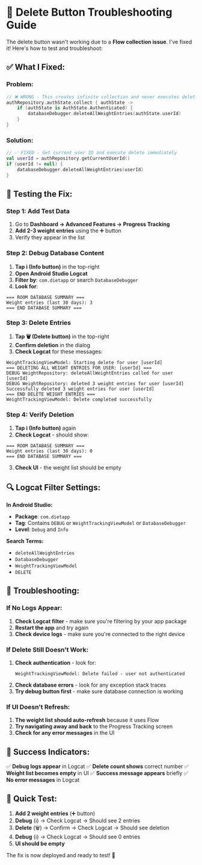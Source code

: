 # 🐛 Delete Button Troubleshooting Guide

The delete button wasn't working due to a **Flow collection issue**. I've fixed it! Here's how to test and troubleshoot:

## ✅ **What I Fixed:**

### Problem:

```kotlin
// ❌ WRONG - This creates infinite collection and never executes delete
authRepository.authState.collect { authState ->
    if (authState is AuthState.Authenticated) {
        databaseDebugger.deleteAllWeightEntries(authState.userId)
    }
}
```

### Solution:

```kotlin
// ✅ FIXED - Get current user ID and execute delete immediately
val userId = authRepository.getCurrentUserId()
if (userId != null) {
    databaseDebugger.deleteAllWeightEntries(userId)
}
```

## 🧪 **Testing the Fix:**

### Step 1: Add Test Data

1. Go to **Dashboard → Advanced Features → Progress Tracking**
2. **Add 2-3 weight entries** using the ➕ button
3. Verify they appear in the list

### Step 2: Debug Database Content

1. **Tap ℹ️ (Info button)** in the top-right
2. **Open Android Studio Logcat**
3. **Filter by**: `com.dietapp` or search `DatabaseDebugger`
4. **Look for**:

```
=== ROOM DATABASE SUMMARY ===
Weight entries (last 30 days): 3
=== END DATABASE SUMMARY ===
```

### Step 3: Delete Entries

1. **Tap 🗑️ (Delete button)** in the top-right
2. **Confirm deletion** in the dialog
3. **Check Logcat** for these messages:

```
WeightTrackingViewModel: Starting delete for user [userId]
=== DELETING ALL WEIGHT ENTRIES FOR USER: [userId] ===
DEBUG WeightRepository: deleteAllWeightEntries called for user [userId]
DEBUG WeightRepository: deleted 3 weight entries for user [userId]
Successfully deleted 3 weight entries for user [userId]
=== END DELETE WEIGHT ENTRIES ===
WeightTrackingViewModel: Delete completed successfully
```

### Step 4: Verify Deletion

1. **Tap ℹ️ (Info button)** again
2. **Check Logcat** - should show:

```
=== ROOM DATABASE SUMMARY ===
Weight entries (last 30 days): 0
=== END DATABASE SUMMARY ===
```

3. **Check UI** - the weight list should be empty

## 🔍 **Logcat Filter Settings:**

**In Android Studio:**

- **Package**: `com.dietapp`
- **Tag**: Contains `DEBUG` or `WeightTrackingViewModel` or `DatabaseDebugger`
- **Level**: `Debug` and `Info`

**Search Terms:**

- `deleteAllWeightEntries`
- `DatabaseDebugger`
- `WeightTrackingViewModel`
- `DELETE`

## 🚨 **Troubleshooting:**

### If No Logs Appear:

1. **Check Logcat filter** - make sure you're filtering by your app package
2. **Restart the app** and try again
3. **Check device logs** - make sure you're connected to the right device

### If Delete Still Doesn't Work:

1. **Check authentication** - look for:
   ```
   WeightTrackingViewModel: Delete failed - user not authenticated
   ```
2. **Check database errors** - look for any exception stack traces
3. **Try debug button first** - make sure database connection is working

### If UI Doesn't Refresh:

1. **The weight list should auto-refresh** because it uses Flow
2. **Try navigating away and back** to the Progress Tracking screen
3. **Check for any error messages** in the UI

## 📱 **Success Indicators:**

✅ **Debug logs appear** in Logcat
✅ **Delete count shows** correct number
✅ **Weight list becomes empty** in UI
✅ **Success message appears** briefly
✅ **No error messages** in Logcat

## 🎯 **Quick Test:**

1. **Add 2 weight entries** (➕ button)
2. **Debug** (ℹ️) → Check Logcat → Should see 2 entries
3. **Delete** (🗑️) → Confirm → Check Logcat → Should see deletion
4. **Debug** (ℹ️) → Check Logcat → Should see 0 entries
5. **UI should be empty**

The fix is now deployed and ready to test! 🚀
